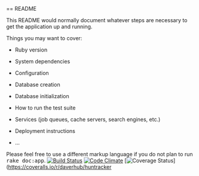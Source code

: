 == README

This README would normally document whatever steps are necessary to get the
application up and running.

Things you may want to cover:

* Ruby version

* System dependencies

* Configuration

* Database creation

* Database initialization

* How to run the test suite

* Services (job queues, cache servers, search engines, etc.)

* Deployment instructions

* ...


Please feel free to use a different markup language if you do not plan to run
<tt>rake doc:app</tt>.
[![Build Status](https://travis-ci.org/daverhub/huntracker.svg?branch=master)](https://travis-ci.org/daverhub/huntracker) [![Code Climate](https://codeclimate.com/github/daverhub/huntracker.png)](https://codeclimate.com/github/daverhub/huntracker) [![Coverage Status](https://coveralls.io/repos/daverhub/huntracker/badge.png)](https://coveralls.io/r/daverhub/huntracker
